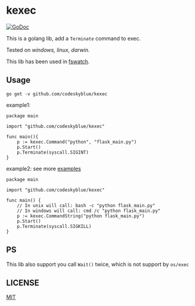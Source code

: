 # kexec
[![GoDoc](https://godoc.org/github.com/codeskyblue/kexec?status.svg)](https://godoc.org/github.com/codeskyblue/kexec)

This is a golang lib, add a `Terminate` command to exec.

Tested on _windows, linux, darwin._

This lib has been used in [fswatch](https://github.com/codeskyblue/fswatch).

## Usage

	go get -v github.com/codeskyblue/kexec


example1:

	package main

	import "github.com/codeskyblue/kexec"

	func main(){
		p := kexec.Command("python", "flask_main.py")
		p.Start()
		p.Terminate(syscall.SIGINT)
	}
	
example2: see more [examples](examples)

	package main
	
	import "github.com/codeskyblue/kexec"

	func main() {
		// In unix will call: bash -c "python flask_main.py"
		// In windows will call: cmd /c "python flask_main.py"
		p := kexec.CommandString("python flask_main.py")
		p.Start()
		p.Terminate(syscall.SIGKILL)
	}

## PS
This lib also support you call `Wait()` twice, which is not support by `os/exec`

## LICENSE
[MIT](LICENSE)